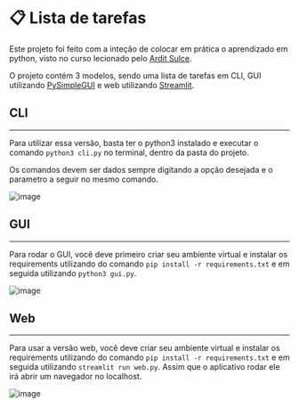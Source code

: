 # :clipboard: Lista de tarefas

Este projeto foi feito com a inteção de colocar em prática o aprendizado em python, visto no curso lecionado pelo [Ardit Sulce](https://www.udemy.com/course/the-python-mega-course/).

O projeto contém 3 modelos, sendo uma lista de tarefas em CLI, GUI utilizando [PySimpleGUI](https://www.pysimplegui.org/en/latest/) e web utilizando [Streamlit](https://streamlit.io/).

## CLI
---
Para utilizar essa versão, basta ter o python3 instalado e executar o comando `python3 cli.py` no terminal, dentro da pasta do projeto.

Os comandos devem ser dados sempre digitando a opção desejada e o parametro a seguir no mesmo comando.

![image](https://github.com/MagnoDutra/python-to-do/assets/49250956/3406430d-1ae8-4f3f-9928-0abe8cd9f2dc)


## GUI
---
Para rodar o GUI, você deve primeiro criar seu ambiente virtual e instalar os requirements utilizando do comando `pip install -r requirements.txt` e em seguida utilizando `python3 gui.py`.

![image](https://github.com/MagnoDutra/python-to-do/assets/49250956/b744211e-0854-4cd8-b3af-9f128ad41b48)

## Web
---
Para usar a versão web, você deve criar seu ambiente virtual e instalar os requirements utilizando do comando `pip install -r requirements.txt` e em seguida utilizando `streamlit run web.py`. Assim que o aplicativo rodar ele irá abrir um navegador no localhost.

![image](https://github.com/MagnoDutra/python-to-do/assets/49250956/8ffd452e-8eb1-406e-a713-dd1528b76ff2)
